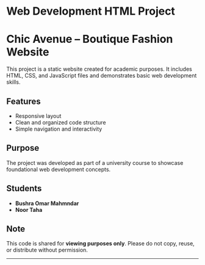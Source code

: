 # Web Development HTML Project
# Chic Avenue – Boutique Fashion Website

This project is a static website created for academic purposes. It includes HTML, CSS, and JavaScript files and demonstrates basic web development skills.

## Features

- Responsive layout
- Clean and organized code structure
- Simple navigation and interactivity

## Purpose

The project was developed as part of a university course to showcase foundational web development concepts.

## Students

- **Bushra Omar Mahmndar**
- **Noor Taha**

## Note

This code is shared for **viewing purposes only**. Please do not copy, reuse, or distribute without permission.

---
